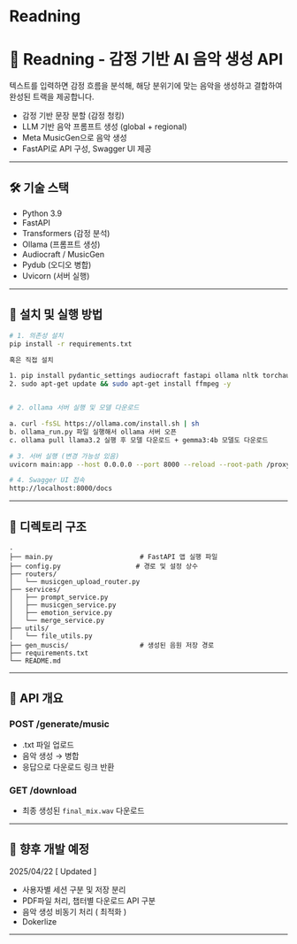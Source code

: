 # Readning
# 🎵 Readning - 감정 기반 AI 음악 생성 API

텍스트를 입력하면 감정 흐름을 분석해, 해당 분위기에 맞는 음악을 생성하고 결합하여 완성된 트랙을 제공합니다.

- 감정 기반 문장 분할 (감정 청킹)
- LLM 기반 음악 프롬프트 생성 (global + regional)
- Meta MusicGen으로 음악 생성
- FastAPI로 API 구성, Swagger UI 제공

---

## 🛠 기술 스택

- Python 3.9
- FastAPI
- Transformers (감정 분석)
- Ollama (프롬프트 생성)
- Audiocraft / MusicGen
- Pydub (오디오 병합)
- Uvicorn (서버 실행)

---

## 🚀 설치 및 실행 방법

```bash
# 1. 의존성 설치
pip install -r requirements.txt

혹은 직접 설치

1. pip install pydantic_settings audiocraft fastapi ollama nltk torchaudio numpy==1.26.3
2. sudo apt-get update && sudo apt-get install ffmpeg -y


# 2. ollama 서버 실행 및 모델 다운로드

a. curl -fsSL https://ollama.com/install.sh | sh
b. ollama_run.py 파일 실행해서 ollama 서버 오픈
c. ollama pull llama3.2 실행 후 모델 다운로드 + gemma3:4b 모델도 다운로드

# 3. 서버 실행 (변경 가능성 있음)
uvicorn main:app --host 0.0.0.0 --port 8000 --reload --root-path /proxy/8000

# 4. Swagger UI 접속
http://localhost:8000/docs
```

---

## 📂 디렉토리 구조

```
.
├── main.py                      # FastAPI 앱 실행 파일
├── config.py                   # 경로 및 설정 상수
├── routers/
│   └── musicgen_upload_router.py
├── services/
│   ├── prompt_service.py
│   ├── musicgen_service.py
│   ├── emotion_service.py
│   └── merge_service.py
├── utils/
│   └── file_utils.py
├── gen_muscis/                  # 생성된 음원 저장 경로
├── requirements.txt
└── README.md
```

---

## 📡 API 개요

### POST /generate/music
- .txt 파일 업로드
- 음악 생성 → 병합
- 응답으로 다운로드 링크 반환

### GET /download
- 최종 생성된 `final_mix.wav` 다운로드

---

## 🔮 향후 개발 예정
2025/04/22 [ Updated ]
- 사용자별 세션 구분 및 저장 분리
- PDF파일 처리, 챕터별 다운로드 API 구분
- 음악 생성 비동기 처리 ( 최적화 ) 
- Dokerlize

---




